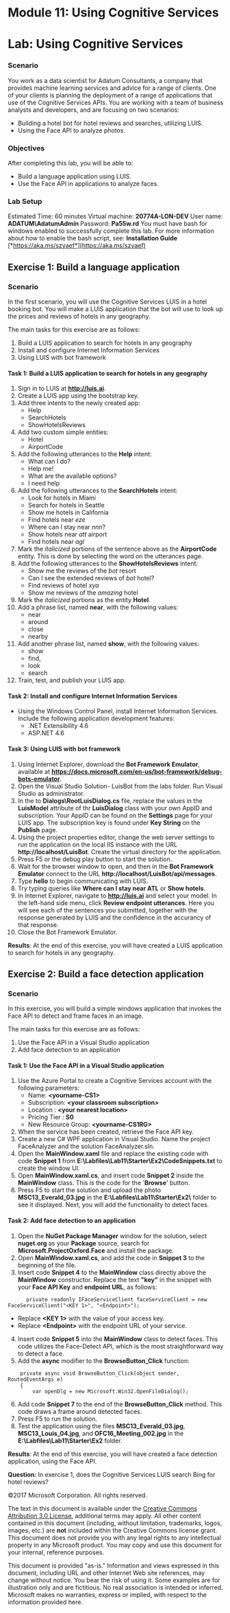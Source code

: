 # Module 11: Using Cognitive Services
# Lab: Using Cognitive Services

### Scenario
You work as a data scientist for Adatum Consultants, a company that provides machine learning services and advice for a range of clients. One of your clients is planning the deployment of a range of applications that use of the Cognitive Services APIs.
You are working with a team of business analysts and developers, and are focusing on two scenarios:
-   Building a hotel bot for hotel reviews and searches, utilizing LUIS.
-   Using the Face API to analyze photos.

### Objectives
After completing this lab, you will be able to:
-   Build a language application using LUIS.
-   Use the Face API in applications to analyze faces.

### Lab Setup
Estimated Time: 60 minutes
Virtual machine: **20774A-LON-DEV**
User name: **ADATUM\\AdatumAdmin**
Password: **Pa55w.rd**
You must have bash for windows enabled to successfully complete this lab.
For more information about how to enable the bash script, see:
**Installation Guide**
[*https://aka.ms/szyaef*](https://aka.ms/szyaef)

## Exercise 1: Build a language application

### Scenario
In the first scenario, you will use the Cognitive Services LUIS in a hotel booking bot. You will make a LUIS application that the bot will use to look up the prices and reviews of hotels in any geography.

The main tasks for this exercise are as follows:
1. Build a LUIS application to search for hotels in any geography
2. Install and configure Internet Information Services
3. Using LUIS with bot framework

#### Task 1: Build a LUIS application to search for hotels in any geography
01. Sign in to LUIS at **http://luis.ai**.
02. Create a LUIS app using the bootstrap key.
03. Add three intents to the newly created app:
    - Help
    - SearchHotels
    - ShowHotelsReviews
04. Add two custom simple entities:
    - Hotel
    - AirportCode
05. Add the following utterances to the **Help** intent:
    - What can I do?
    - Help me!
    - What are the available options?
    - I need help
06. Add the following utterances to the **SearchHotels** intent:
    - Look for hotels in Miami
    - Search for hotels in Seattle
    - Show me hotels in California 
    - Find hotels near *eze*
    - Where can I stay near *nnn*?
    - Show hotels near *att* airport
    - Find hotels near *agl*
07. Mark the *italicized* portions of the sentence above as the **AirportCode** entity. This is done by selecting the word on the utterances page.
08. Add the following utterances to the **ShowHotelsReviews** intent:
    - Show me the reviews of the *bot* resort
    - Can I see the extended reviews of *bot* hotel?
    - Find reviews of hotel *xya*
    - Show me reviews of the *amazing* hotel
09. Mark the *italicized* portions as the entity **Hotel**.
10. Add a phrase list, named **near**, with the following values:
    - near
    - around
    - close
    - nearby
11. Add another phrase list, named **show**, with the following values:
    - show
    - find,
    - look
    - search
12. Train, test, and publish your LUIS app.

#### Task 2: Install and configure Internet Information Services
-   Using the Windows Control Panel, install Internet Information Services. Include the following application development features:
    - .NET Extensibility 4.6
    - ASP.NET 4.6

#### Task 3: Using LUIS with bot framework
01. Using Internet Explorer, download the **Bot Framework Emulator**, available at **https://docs.microsoft.com/en-us/bot-framework/debug-bots-emulator**.
02. Open the Visual Studio Solution- LuisBot from the labs folder. Run Visual Studio as administrator.
03. In the to **Dialogs\RootLuisDialog.cs** file, replace the values in the **LuisModel** attribute of thr **LuisDialog** class with your own AppID and subscription. Your AppID can be found on the **Settings** page for your LUIS app. The subscription key is found under **Key String** on the **Publish** page.
04. Using the project properties editor, change the web server settings to run the application on the local IIS instance with the URL **http://localhost/LuisBot**. Create the virtual directory for the application.
05. Press F5 or the debug play button to start the solution.
06. Wait for the browser window to open, and then in the **Bot Framework Emulator** connect to the URL **http://localhost/LuisBot/api/messages**.
07. Type **hello** to begin communicating with LUIS.
08. Try typing queries like **Where can I stay near ATL** or **Show hotels**.
09. In Internet Explorer, navigate to **http://luis.ai** and select your model. In the left-hand side menu, click **Review endpoint utterances**. Here you will see each of the sentences you submitted, together with the response generated by LUIS and the confidence in the accurancy of that response.
10. Close the Bot Framework Emulator.

**Results**: At the end of this exercise, you will have created a LUIS application to search for hotels in any geography.

## Exercise 2: Build a face detection application

### Scenario
In this exercise, you will build a simple windows application that invokes the Face API to detect and frame faces in an image.

The main tasks for this exercise are as follows:
1. Use the Face API in a Visual Studio application
2. Add face detection to an application

#### Task 1: Use the Face API in a Visual Studio application
1.  Use the Azure Portal to create a Cognitive Services account with the following parameters:
    -   Name: **&lt;yourname-CS1&gt;**
    -   Subscription: **&lt;your classroom subscription&gt;**
    -   Location : **&lt;your nearest location&gt;**
    -   Pricing Tier : **S0**
    -   New Resource Group: **&lt;yourname-CS1RG&gt;**
2.  When the service has been created, retrieve the Face API key.
3.  Create a new C\# WPF application in Visual Studio. Name the project FaceAnalyzer and the solution FaceAnalyzer.sln.
4.  Open the **MainWindow.xaml** file and replace the existing code with code **Snippet 1** from **E:\\Labfiles\\Lab11\\Starter\\Ex2\\CodeSnippets.txt** to create the window UI.
5.  Open **MainWindow.xaml.cs**, and insert code **Snippet 2** inside the **MainWindow** class. This is the code for the '**Browse**' button.
6.  Press F5 to start the solution and upload the photo **MSC13\_Everald\_03.jpg** in the **E:\\Labfiles\\Lab11\\Starter\\Ex2\\** folder to see it displayed. Next, you will add the functionality to detect faces.

#### Task 2: Add face detection to an application
1.  Open the **NuGet Package Manager** window for the solution, select **nuget.org** as your **Package** source, search for **Microsoft.ProjectOxford.Face** and install the package.
2.  Open **MainWindow.xaml.cs**, and add the code in **Snippet 3** to the beginning of the file.
3.  Insert code **Snippet 4** to the **MainWindow** class directly above the **MainWindow** constructor. Replace the text **"key"** in the snippet with your **Face API Key** and **endpoint URL**, as follows:
```
      private readonly IFaceServiceClient faceServiceClient = new FaceServiceClient("<KEY 1>", "<Endpoint>");
```
  - Replace **&lt;KEY 1&gt;** with the value of your access key.
  - Replace **&lt;Endpoint&gt;** with the endpoint URL of your service.
4.  Insert code **Snippet 5** into the **MainWindow** class to detect faces. This code utilizes the Face-Detect API, which is the most straightforward way to detect a face.
5.  Add the **async** modifier to the **BrowseButton\_Click** function:
```
	private async void BrowseButton_Click(object sender, RoutedEventArgs e)
	{
	    var openDlg = new Microsoft.Win32.OpenFileDialog();
```
6.  Add code **Snippet 7** to the end of the **BrowseButton\_Click** method. This code draws a frame around detected faces.
7.  Press F5 to run the solution.
8.  Test the application using the files **MSC13\_Everald\_03.jpg**, **MSC13\_Louis\_04.jpg**, and **OFC16\_Meeting\_002.jpg** in the **E:\\Labfiles\\Lab11\\Starter\\Ex2** folder.

**Results**: At the end of this exercise, you will have created a face detection application, using the Face API.


**Question:** In exercise 1, does the Cognitive Services LUIS search Bing for hotel reviews?

©2017 Microsoft Corporation. All rights reserved.

The text in this document is available under the [Creative Commons Attribution 3.0 License](https://creativecommons.org/licenses/by/3.0/legalcode), additional terms may apply. All other content contained in this document (including, without limitation, trademarks, logos, images, etc.) are **not** included within the Creative Commons license grant. This document does not provide you with any legal rights to any intellectual property in any Microsoft product. You may copy and use this document for your internal, reference purposes.

This document is provided "as-is." Information and views expressed in this document, including URL and other Internet Web site references, may change without notice. You bear the risk of using it. Some examples are for illustration only and are fictitious. No real association is intended or inferred. Microsoft makes no warranties, express or implied, with respect to the information provided here.
